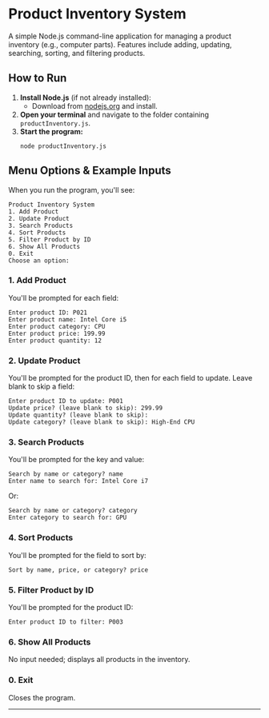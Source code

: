 # Product Inventory System

A simple Node.js command-line application for managing a product inventory (e.g., computer parts). Features include adding, updating, searching, sorting, and filtering products.

## How to Run

1. **Install Node.js** (if not already installed):
   - Download from [nodejs.org](https://nodejs.org/) and install.
2. **Open your terminal** and navigate to the folder containing `productInventory.js`.
3. **Start the program:**
   ```
   node productInventory.js
   ```

## Menu Options & Example Inputs

When you run the program, you'll see:
```
Product Inventory System
1. Add Product
2. Update Product
3. Search Products
4. Sort Products
5. Filter Product by ID
6. Show All Products
0. Exit
Choose an option:
```

### 1. Add Product
You'll be prompted for each field:
```
Enter product ID: P021
Enter product name: Intel Core i5
Enter product category: CPU
Enter product price: 199.99
Enter product quantity: 12
```

### 2. Update Product
You'll be prompted for the product ID, then for each field to update. Leave blank to skip a field:
```
Enter product ID to update: P001
Update price? (leave blank to skip): 299.99
Update quantity? (leave blank to skip):
Update category? (leave blank to skip): High-End CPU
```

### 3. Search Products
You'll be prompted for the key and value:
```
Search by name or category? name
Enter name to search for: Intel Core i7
```
Or:
```
Search by name or category? category
Enter category to search for: GPU
```

### 4. Sort Products
You'll be prompted for the field to sort by:
```
Sort by name, price, or category? price
```

### 5. Filter Product by ID
You'll be prompted for the product ID:
```
Enter product ID to filter: P003
```

### 6. Show All Products
No input needed; displays all products in the inventory.

### 0. Exit
Closes the program.

---

 
